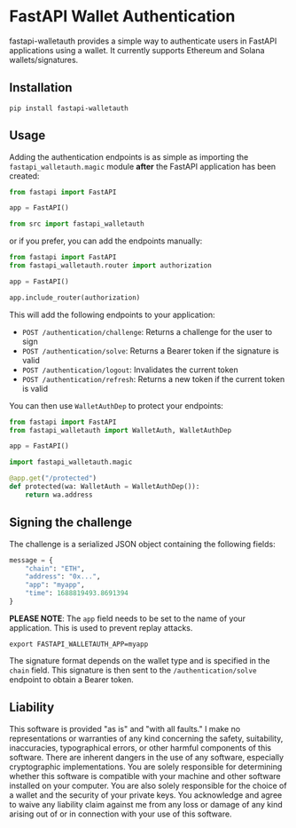 # FastAPI Wallet Authentication

fastapi-walletauth provides a simple way to authenticate users in FastAPI applications using a wallet.
It currently supports Ethereum and Solana wallets/signatures.

## Installation

```shell
pip install fastapi-walletauth
```

## Usage

Adding the authentication endpoints is as simple as importing the `fastapi_walletauth.magic` module **after** the
FastAPI application has been created:

```python
from fastapi import FastAPI

app = FastAPI()

from src import fastapi_walletauth
```

or if you prefer, you can add the endpoints manually:

```python
from fastapi import FastAPI
from fastapi_walletauth.router import authorization

app = FastAPI()

app.include_router(authorization)
```

This will add the following endpoints to your application:

- `POST /authentication/challenge`: Returns a challenge for the user to sign
- `POST /authentication/solve`: Returns a Bearer token if the signature is valid
- `POST /authentication/logout`: Invalidates the current token
- `POST /authentication/refresh`: Returns a new token if the current token is valid

You can then use `WalletAuthDep` to protect your endpoints:

```python
from fastapi import FastAPI
from fastapi_walletauth import WalletAuth, WalletAuthDep

app = FastAPI()

import fastapi_walletauth.magic

@app.get("/protected")
def protected(wa: WalletAuth = WalletAuthDep()):
    return wa.address
```

## Signing the challenge

The challenge is a serialized JSON object containing the following fields:

```python
message = {
    "chain": "ETH",
    "address": "0x...",
    "app": "myapp",
    "time": 1688819493.8691394
}
```

**PLEASE NOTE**: The `app` field needs to be set to the name of your application. This is used to prevent replay attacks.
```shell
export FASTAPI_WALLETAUTH_APP=myapp
```

The signature format depends on the wallet type and is specified in the `chain` field. This signature is then sent to the
`/authentication/solve` endpoint to obtain a Bearer token.

## Liability

This software is provided "as is" and "with all faults." I make no representations or warranties of any kind concerning
the safety, suitability, inaccuracies, typographical errors, or other harmful components of this
software. There are inherent dangers in the use of any software, especially cryptographic implementations. You are solely
responsible for determining whether this software is compatible with your machine and other software installed on your
computer. You are also solely responsible for the choice of a wallet and the security of your private keys. You
acknowledge and agree to waive any liability claim against me from any loss or damage of any kind arising out of or in
connection with your use of this software.